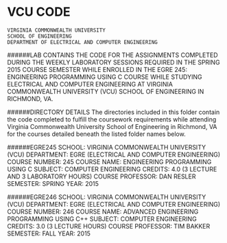 # VCU CODE
    VIRGINIA COMMONWEALTH UNIVERSITY
    SCHOOL OF ENGINEERING
    DEPARTMENT OF ELECTRICAL AND COMPUTER ENGINEERING

######LAB
    CONTAINS THE CODE FOR THE ASSIGNMENTS COMPLETED DURING THE WEEKLY LABORATORY SESSIONS REQUIRED IN THE SPRING 2015
    COURSE SEMESTER WHILE ENROLLED IN THE EGRE 245: ENGINEERING PROGRAMMING USING C COURSE WHILE STUDYING ELECTRICAL
    AND COMPUTER ENGINEERING AT VIRGINIA COMMONWEALTH UNIVERSITY (VCU) SCHOOL OF ENGINEERING IN RICHMOND, VA.

######DIRECTORY DETAILS
    The directories included in this folder contain the code completed to fulfill the coursework requirements while
    attending Virginia Commonwealth University School of Engineering in Richmond, VA for the courses detailed beneath
    the listed folder names below.

######EGRE245
    SCHOOL:           VIRGINIA COMMONWEALTH UNIVERSITY (VCU)
    DEPARTMENT:       EGRE (ELECTRICAL AND COMPUTER ENGINEERING)
    COURSE NUMBER:    245
    COURSE NAME:      ENGINEERING PROGRAMMING USING C
    SUBJECT:          COMPUTER ENGINEERING
    CREDITS:          4.0 (3 LECTURE AND 3 LABORATORY HOURS)
    COURSE PROFESSOR: DAN RESLER
    SEMESTER:         SPRING
    YEAR:             2015
 
######EGRE246
    SCHOOL:           VIRGINIA COMMONWEALTH UNIVERSITY (VCU)
    DEPARTMENT:       EGRE (ELECTRICAL AND COMPUTER ENGINEERING)
    COURSE NUMBER:    246
    COURSE NAME:      ADVANCED ENGINEERING PROGRAMMING USING C++
    SUBJECT:          COMPUTER ENGINEERING
    CREDITS:          3.0 (3 LECTURE HOURS)
    COURSE PROFESSOR: TIM BAKKER
    SEMESTER:         FALL
    YEAR:             2015

